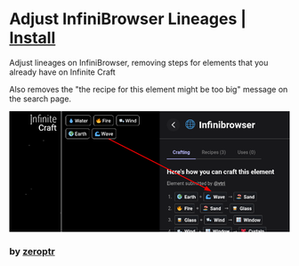# Adjust InfiniBrowser Lineages | [Install](https://raw.githubusercontent.com/InfiniteCraftCommunity/userscripts/master/userscripts/AdjustInfiniBrowserLineages/index.user.js)

Adjust lineages on InfiniBrowser, removing steps for elements that you already have on Infinite Craft

Also removes the "the recipe for this element might be too big" message on the search page.

![Thumbnail](thumbnail.png)

### by [zeroptr](https://github.com/zptr1)
